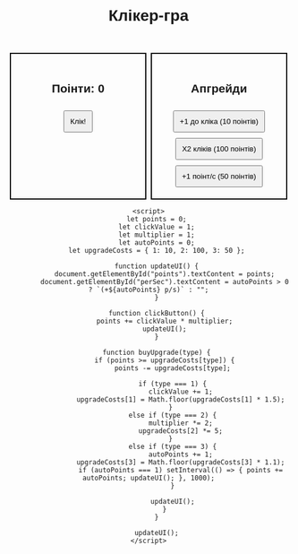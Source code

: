 <!DOCTYPE html>
<html lang="uk">
<head>
    <meta charset="UTF-8">
    <meta name="viewport" content="width=device-width, initial-scale=1.0">
    <title>Клікер-гра</title>
    <style>
        body { font-family: Arial, sans-serif; text-align: center; }
        .container { display: flex; justify-content: space-around; margin-top: 50px; }
        .panel { border: 2px solid black; padding: 20px; width: 200px; }
        button { margin-top: 10px; padding: 10px; cursor: pointer; }
    </style>
</head>
<body>
    <h1>Клікер-гра</h1>
    <div class="container">
        <div class="panel">
            <h2>Поінти: <span id="points">0</span> <span id="perSec"></span></h2>
            <button onclick="clickButton()">Клік!</button>
        </div>
        <div class="panel">
            <h2>Апгрейди</h2>
            <button onclick="buyUpgrade(1)">+1 до кліка (10 поінтів)</button>
            <button onclick="buyUpgrade(2)">Х2 кліків (100 поінтів)</button>
            <button onclick="buyUpgrade(3)">+1 поінт/с (50 поінтів)</button>
        </div>
    </div>
    
    <script>
        let points = 0;
        let clickValue = 1;
        let multiplier = 1;
        let autoPoints = 0;
        let upgradeCosts = { 1: 10, 2: 100, 3: 50 };
        
        function updateUI() {
            document.getElementById("points").textContent = points;
            document.getElementById("perSec").textContent = autoPoints > 0 ? `(+${autoPoints} p/s)` : "";
        }
        
        function clickButton() {
            points += clickValue * multiplier;
            updateUI();
        }
        
        function buyUpgrade(type) {
            if (points >= upgradeCosts[type]) {
                points -= upgradeCosts[type];
                
                if (type === 1) {
                    clickValue += 1;
                    upgradeCosts[1] = Math.floor(upgradeCosts[1] * 1.5);
                } 
                else if (type === 2) {
                    multiplier *= 2;
                    upgradeCosts[2] *= 5;
                } 
                else if (type === 3) {
                    autoPoints += 1;
                    upgradeCosts[3] = Math.floor(upgradeCosts[3] * 1.1);
                    if (autoPoints === 1) setInterval(() => { points += autoPoints; updateUI(); }, 1000);
                }
                
                updateUI();
            }
        }
        
        updateUI();
    </script>
</body>
</html>
